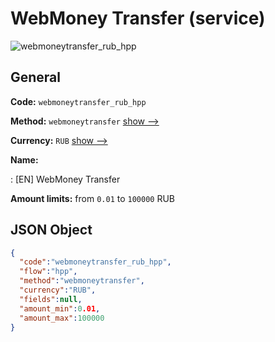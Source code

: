 
# WebMoney Transfer (service) 
![webmoneytransfer_rub_hpp](https://static.openfintech.io/payment_methods/webmoneytransfer_rub_hpp/logo.svg?w=400&c=v0.59.26#w200)  

## General 
 
**Code:** `webmoneytransfer_rub_hpp` 
 
**Method:** `webmoneytransfer` 
 [show -->](/payment-methods/webmoneytransfer/) 
 
**Currency:** `RUB` [show -->](/currencies/RUB/) 
 
**Name:** 
 
:	[EN] WebMoney Transfer 
 
**Amount limits:** from `0.01` to `100000` RUB 

## JSON Object 

```json
{
  "code":"webmoneytransfer_rub_hpp",
  "flow":"hpp",
  "method":"webmoneytransfer",
  "currency":"RUB",
  "fields":null,
  "amount_min":0.01,
  "amount_max":100000
}
```  
